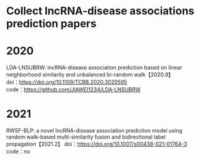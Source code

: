 # Collect lncRNA-disease associations  prediction papers

# 2020
LDA-LNSUBRW: lncRNA-disease association prediction based on linear neighborhood similarity and unbalanced bi-random walk【2020.9】  
doi：https://doi.org/10.1109/TCBB.2020.3020595  
code：https://github.com/JIAWEI1234/LDA-LNSUBRW  

# 2021  
RWSF-BLP: a novel lncRNA-disease association prediction model using random walk-based multi-similarity fusion and bidirectional label propagation【2021.2】
doi：https://doi.org/10.1007/s00438-021-01764-3  
code：no  
